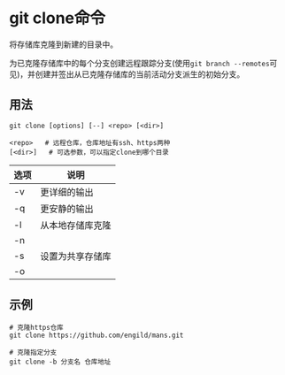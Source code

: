# git clone命令

将存储库克隆到新建的目录中。

为已克隆存储库中的每个分支创建远程跟踪分支(使用`git branch --remotes`可见)，并创建并签出从已克隆存储库的当前活动分支派生的初始分支。

## 用法

```
git clone [options] [--] <repo> [<dir>]

<repo>   # 远程仓库，仓库地址有ssh、https两种
[<dir>]   # 可选参数，可以指定clone到哪个目录
```

| 选项 | 说明   |
| ---- | ------------|
| -v   | 更详细的输出     |
| -q   | 更安静的输出     |
| -l   | 从本地存储库克隆 |
| -n   |                  |
| -s   | 设置为共享存储库 |
| -o   |                  |

## 示例

```shell
# 克隆https仓库
git clone https://github.com/engild/mans.git

# 克隆指定分支
git clone -b 分支名 仓库地址
```
